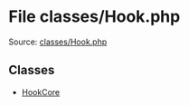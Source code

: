 File classes/Hook.php
=========

Source: [classes/Hook.php](https://github.com/PrestaShop/PrestaShop/blob/1.5.4.1/classes/Hook.php)


Classes
-------

* [HookCore](class.HookCore.md)

